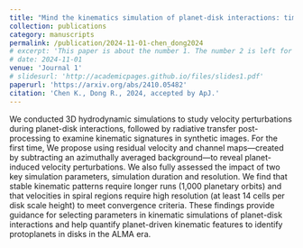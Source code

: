 ```yaml
---
title: "Mind the kinematics simulation of planet-disk interactions: time evolution and numerical resolution"
collection: publications
category: manuscripts
permalink: /publication/2024-11-01-chen_dong2024
# excerpt: 'This paper is about the number 1. The number 2 is left for future work.'
# date: 2024-11-01
venue: 'Journal 1'
# slidesurl: 'http://academicpages.github.io/files/slides1.pdf'
paperurl: 'https://arxiv.org/abs/2410.05482'
citation: 'Chen K., Dong R., 2024, accepted by ApJ.'
---
```



We conducted 3D hydrodynamic simulations to study velocity perturbations during planet-disk interactions, followed by radiative transfer post-processing to examine kinematic signatures in synthetic images. For the first time, We propose using residual velocity and channel maps—created by subtracting an azimuthally averaged background—to reveal planet-induced velocity perturbations. We also fully assessed the impact of two key simulation parameters, simulation duration and resolution. We find that stable kinematic patterns require longer runs (1,000 planetary orbits) and that velocities in spiral regions require high resolution (at least 14 cells per disk scale height) to meet convergence criteria. These findings provide guidance for selecting parameters in kinematic simulations of planet-disk interactions and help quantify planet-driven kinematic features to identify protoplanets in disks in the ALMA era.

